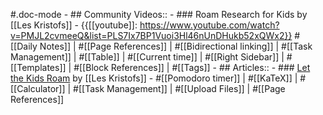 #.doc-mode
    - ## Community Videos::
        - ### Roam Research for Kids by [[Les Kristofs]]
            - {{[[youtube]]: https://www.youtube.com/watch?v=PMJL2cvmeeQ&list=PLS7Ix7BP1Vuoi3Hl46nUnDHukb52xQWx2}}
#[[Daily Notes]] | #[[Page References]] | #[[Bidirectional linking]] | #[[Task Management]] | #[[Table]] | #[[Current time]] | #[[Right Sidebar]] | #[[Templates]] | #[[Block References]] | #[[Tags]] 
    - ## Articles::
        - ### [Let the Kids Roam](https://www.roambrain.com/let-the-kids-roam/) by [[Les Kristofs]]
            - #[[Pomodoro timer]] | #[[KaTeX]] | #[[Calculator]] | #[[Task Management]] | #[[Upload Files]] | #[[Page References]]
